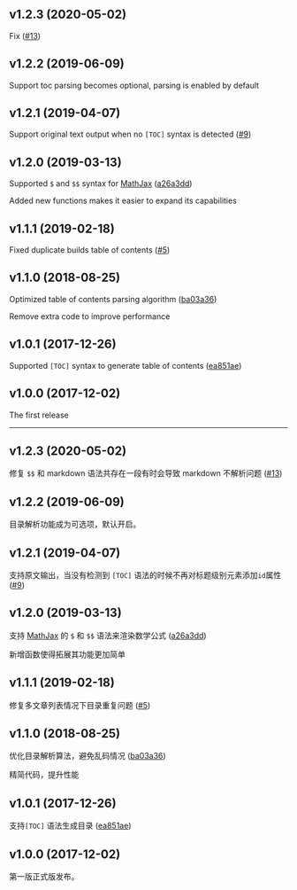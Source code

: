 ## v1.2.3 (2020-05-02)

Fix ([#13](https://github.com/mrgeneralgoo/typecho-markdown/issues/13))

## v1.2.2 (2019-06-09)

Support toc parsing becomes optional, parsing is enabled by default

## v1.2.1 (2019-04-07)

Support  original text output when no  `[TOC]` syntax is detected ([#9](https://github.com/mrgeneralgoo/typecho-markdown/issues/9))

## v1.2.0 (2019-03-13)

Supported `$` and `$$` syntax for [MathJax](https://www.mathjax.org) ([a26a3dd](https://github.com/mrgeneralgoo/typecho-markdown/commit/a26a3dd684274817140ac3e1683779f5cfceb877))

Added new functions makes it easier to expand its capabilities

## v1.1.1 (2019-02-18)

Fixed duplicate builds table of contents ([#5](https://github.com/mrgeneralgoo/typecho-markdown/issues/5))

## v1.1.0 (2018-08-25)

Optimized  table of contents parsing algorithm ([ba03a36](https://github.com/mrgeneralgoo/typecho-markdown/commit/ba03a3635624b45fe7b37fdd5b56926823c6d625))

Remove extra code to improve performance

## v1.0.1 (2017-12-26)

Supported `[TOC]` syntax to generate table of contents ([ea851ae](https://github.com/mrgeneralgoo/typecho-markdown/commit/ea851aed059ea7310219bfe0612a2a51f50f97d6))

## v1.0.0 (2017-12-02)

The first release

------

## v1.2.3 (2020-05-02)

修复 `$$` 和 markdown 语法共存在一段有时会导致 markdown 不解析问题 ([#13](https://github.com/mrgeneralgoo/typecho-markdown/issues/13))

## v1.2.2 (2019-06-09)

目录解析功能成为可选项，默认开启。

## v1.2.1 (2019-04-07)

支持原文输出，当没有检测到 `[TOC]` 语法的时候不再对标题级别元素添加`id`属性 ([#9](https://github.com/mrgeneralgoo/typecho-markdown/issues/9))

## v1.2.0 (2019-03-13)

支持 [MathJax](https://www.mathjax.org) 的 `$` 和 `$$` 语法来渲染数学公式 ([a26a3dd](https://github.com/mrgeneralgoo/typecho-markdown/commit/a26a3dd684274817140ac3e1683779f5cfceb877))

新增函数使得拓展其功能更加简单

## v1.1.1 (2019-02-18)

修复多文章列表情况下目录重复问题 ([#5](https://github.com/mrgeneralgoo/typecho-markdown/issues/5))

## v1.1.0 (2018-08-25)

优化目录解析算法，避免乱码情况 ([ba03a36](https://github.com/mrgeneralgoo/typecho-markdown/commit/ba03a3635624b45fe7b37fdd5b56926823c6d625))

精简代码，提升性能

## v1.0.1 (2017-12-26)

支持`[TOC]` 语法生成目录 ([ea851ae](https://github.com/mrgeneralgoo/typecho-markdown/commit/ea851aed059ea7310219bfe0612a2a51f50f97d6))

## v1.0.0 (2017-12-02)

第一版正式版发布。